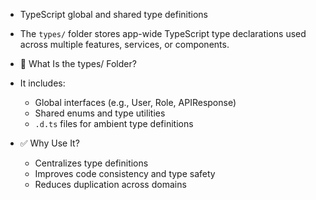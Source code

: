 - TypeScript global and shared type definitions

- The `types/` folder stores app-wide TypeScript type declarations used across multiple features, services, or components.

- 🧩 What Is the types/ Folder?
- It includes:

  - Global interfaces (e.g., User, Role, APIResponse)
  - Shared enums and type utilities
  - `.d.ts` files for ambient type definitions

- ✅ Why Use It?
  - Centralizes type definitions
  - Improves code consistency and type safety
  - Reduces duplication across domains
